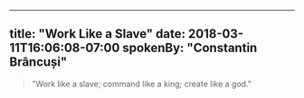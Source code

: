 
---
title: "Work Like a Slave"
date: 2018-03-11T16:06:08-07:00
spokenBy: "Constantin Brâncuși"
---

> "Work like a slave; command like a king; create like a god."


